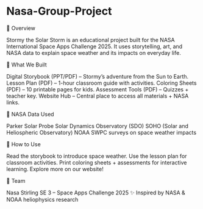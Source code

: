 # Nasa-Group-Project

📖 Overview

Stormy the Solar Storm is an educational project built for the NASA International Space Apps Challenge 2025.
It uses storytelling, art, and NASA data to explain space weather and its impacts on everyday life.

🚀 What We Built

Digital Storybook (PPT/PDF) – Stormy’s adventure from the Sun to Earth.
Lesson Plan (PDF) – 1-hour classroom guide with activities.
Coloring Sheets (PDF) – 10 printable pages for kids.
Assessment Tools (PDF) – Quizzes + teacher key.
Website Hub – Central place to access all materials + NASA links.

🔬 NASA Data Used

Parker Solar Probe
Solar Dynamics Observatory (SDO)
SOHO (Solar and Heliospheric Observatory)
NOAA SWPC surveys on space weather impacts

📌 How to Use

Read the storybook to introduce space weather.
Use the lesson plan for classroom activities.
Print coloring sheets + assessments for interactive learning.
Explore more on our website!

👥 Team

Nasa Stirling SE 3 – Space Apps Challenge 2025
✨ Inspired by NASA & NOAA heliophysics research

